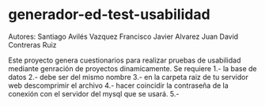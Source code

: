 generador-ed-test-usabilidad
============================
Autores:
Santiago Avilés Vazquez
Francisco Javier Alvarez
Juan David Contreras Ruiz

Este proyecto genera cuestionarios para realizar pruebas de usabilidad
mediante genración de proyectos dinamicamente.
Se requiere 1.- la base de datos
2.- debe ser del mismo nombre
3.-  en la carpeta raiz de tu servidor web descomprimir el archivo
4.- hacer coincidir la contraseña de la conexión con el servidor del mysql que se usará.
5.- 
